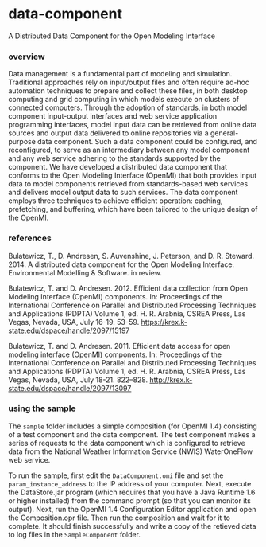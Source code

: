 data-component
===

A Distributed Data Component for the Open Modeling Interface

### overview

Data management is a fundamental part of modeling and simulation. Traditional approaches rely on input/output files and often require ad-hoc automation techniques to prepare and collect these files, in both desktop computing and grid computing in which models execute on clusters of connected computers. Through the adoption of standards, in both model component input-output interfaces and web service application programming interfaces, model input data can be retrieved from online data sources and output data delivered to online repositories via a general-purpose data component. Such a data component could be configured, and reconfigured, to serve as an intermediary between any model component and any web service adhering to the standards supported by the component. We have developed a distributed data component that conforms to the Open Modeling Interface (OpenMI) that both provides input data to model components retrieved from standards-based web services and delivers model output data to such services. The data component employs three techniques to achieve efficient operation: caching, prefetching, and buffering, which have been tailored to the unique design of the OpenMI.

### references

Bulatewicz, T., D. Andresen, S. Auvenshine, J. Peterson, and D. R. Steward. 2014. A distributed data component for the Open Modeling Interface. Environmental Modelling & Software. in review.

Bulatewicz, T. and D. Andresen. 2012. Efficient data collection from Open Modeling Interface (OpenMI) components. In: Proceedings of the International Conference on Parallel and Distributed Processing Techniques and Applications (PDPTA) Volume 1, ed. H. R. Arabnia, CSREA Press, Las Vegas, Nevada, USA, July 16-19. 53–59. https://krex.k-state.edu/dspace/handle/2097/15197

Bulatewicz, T. and D. Andresen. 2011. Efficient data access for open modeling interface (OpenMI) components. In: Proceedings of the International Conference on Parallel and Distributed Processing Techniques and Applications (PDPTA) Volume 1, ed. H. R. Arabnia, CSREA Press, Las Vegas, Nevada, USA, July 18-21. 822–828. http://krex.k-state.edu/dspace/handle/2097/13097

### using the sample

The `sample` folder includes a simple composition (for OpenMI 1.4) consisting of a test component and the data component. The test component makes a series of requests to the data component which is configured to retrieve data from the National Weather Information Service (NWIS) WaterOneFlow web service.

To run the sample, first edit the `DataComponent.omi` file and set the `param_instance_address` to the IP address of your computer. Next, execute the DataStore.jar program (which requires that you have a Java Runtime 1.6 or higher installed) from the command prompt (so that you can monitor its output). Next, run the OpenMI 1.4 Configuration Editor application and open the Composition.opr file. Then run the composition and wait for it to complete. It should finish successfully and write a copy of the retieved data to log files in the `SampleComponent` folder.
